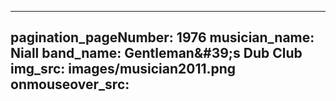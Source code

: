 ------
pagination_pageNumber: 1976
musician_name: Niall
band_name: Gentleman&amp;#39;s Dub Club
img_src: images/musician2011.png
onmouseover_src: 
------
